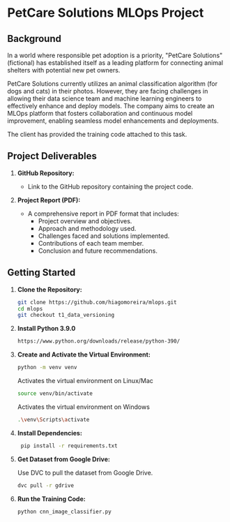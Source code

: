 # PetCare Solutions MLOps Project

## Background

In a world where responsible pet adoption is a priority, "PetCare Solutions" (fictional) has established itself as a leading platform for connecting animal shelters with potential new pet owners.

PetCare Solutions currently utilizes an animal classification algorithm (for dogs and cats) in their photos. However, they are facing challenges in allowing their data science team and machine learning engineers to effectively enhance and deploy models. The company aims to create an MLOps platform that fosters collaboration and continuous model improvement, enabling seamless model enhancements and deployments.

The client has provided the training code attached to this task.

## Project Deliverables

1. **GitHub Repository:**
    - Link to the GitHub repository containing the project code.

2. **Project Report (PDF):**
   - A comprehensive report in PDF format that includes:
       - Project overview and objectives.
       - Approach and methodology used.
       - Challenges faced and solutions implemented.
       - Contributions of each team member.
       - Conclusion and future recommendations.

## Getting Started

1. **Clone the Repository:**

   ```bash
   git clone https://github.com/hiagomoreira/mlops.git
   cd mlops
   git checkout t1_data_versioning
   ```

2. **Install Python 3.9.0**

   ```bash
   https://www.python.org/downloads/release/python-390/
   ```

3. **Create and Activate the Virtual Environment:**

   ```bash
   python -m venv venv
   ```

   Activates the virtual environment on Linux/Mac

   ```bash
   source venv/bin/activate
   ```

   Activates the virtual environment on Windows

   ```bash
   .\venv\Scripts\activate
   ```

4. **Install Dependencies:**

   ```bash
    pip install -r requirements.txt
   ```

5. **Get Dataset from Google Drive:**

   Use DVC to pull the dataset from Google Drive.

   ```bash
   dvc pull -r gdrive
   ```

6. **Run the Training Code:**

   ```bash
   python cnn_image_classifier.py
   ```
